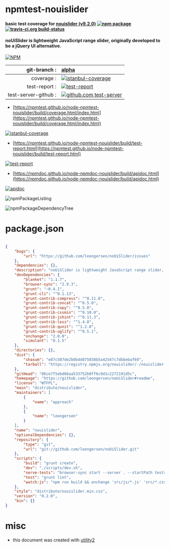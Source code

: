 # npmtest-nouislider

#### basic test coverage for  [nouislider (v9.2.0)](https://github.com/leongersen/noUiSlider#readme)  [![npm package](https://img.shields.io/npm/v/npmtest-nouislider.svg?style=flat-square)](https://www.npmjs.org/package/npmtest-nouislider) [![travis-ci.org build-status](https://api.travis-ci.org/npmtest/node-npmtest-nouislider.svg)](https://travis-ci.org/npmtest/node-npmtest-nouislider)

#### noUiSlider is lightweight JavaScript range slider, originally developed to be a jQuery UI alternative.

[![NPM](https://nodei.co/npm/nouislider.png?downloads=true&downloadRank=true&stars=true)](https://www.npmjs.com/package/nouislider)

| git-branch : | [alpha](https://github.com/npmtest/node-npmtest-nouislider/tree/alpha)|
|--:|:--|
| coverage : | [![istanbul-coverage](https://npmtest.github.io/node-npmtest-nouislider/build/coverage.badge.svg)](https://npmtest.github.io/node-npmtest-nouislider/build/coverage.html/index.html)|
| test-report : | [![test-report](https://npmtest.github.io/node-npmtest-nouislider/build/test-report.badge.svg)](https://npmtest.github.io/node-npmtest-nouislider/build/test-report.html)|
| test-server-github : | [![github.com test-server](https://npmtest.github.io/node-npmtest-nouislider/GitHub-Mark-32px.png)](https://npmtest.github.io/node-npmtest-nouislider/build/app/index.html) | | build-artifacts : | [![build-artifacts](https://npmtest.github.io/node-npmtest-nouislider/glyphicons_144_folder_open.png)](https://github.com/npmtest/node-npmtest-nouislider/tree/gh-pages/build)|

- [https://npmtest.github.io/node-npmtest-nouislider/build/coverage.html/index.html](https://npmtest.github.io/node-npmtest-nouislider/build/coverage.html/index.html)

[![istanbul-coverage](https://npmtest.github.io/node-npmtest-nouislider/build/screenCapture.buildCi.browser.%252Ftmp%252Fbuild%252Fcoverage.lib.html.png)](https://npmtest.github.io/node-npmtest-nouislider/build/coverage.html/index.html)

- [https://npmtest.github.io/node-npmtest-nouislider/build/test-report.html](https://npmtest.github.io/node-npmtest-nouislider/build/test-report.html)

[![test-report](https://npmtest.github.io/node-npmtest-nouislider/build/screenCapture.buildCi.browser.%252Ftmp%252Fbuild%252Ftest-report.html.png)](https://npmtest.github.io/node-npmtest-nouislider/build/test-report.html)

- [https://npmdoc.github.io/node-npmdoc-nouislider/build/apidoc.html](https://npmdoc.github.io/node-npmdoc-nouislider/build/apidoc.html)

[![apidoc](https://npmdoc.github.io/node-npmdoc-nouislider/build/screenCapture.buildCi.browser.%252Ftmp%252Fbuild%252Fapidoc.html.png)](https://npmdoc.github.io/node-npmdoc-nouislider/build/apidoc.html)

![npmPackageListing](https://npmtest.github.io/node-npmtest-nouislider/build/screenCapture.npmPackageListing.svg)

![npmPackageDependencyTree](https://npmtest.github.io/node-npmtest-nouislider/build/screenCapture.npmPackageDependencyTree.svg)



# package.json

```json

{
    "bugs": {
        "url": "https://github.com/leongersen/noUiSlider/issues"
    },
    "dependencies": {},
    "description": "noUiSlider is lightweight JavaScript range slider, originally developed to be a jQuery UI alternative.",
    "devDependencies": {
        "blanket": "1.1.7",
        "browser-sync": "2.9.3",
        "grunt": "~0.4.1",
        "grunt-cli": "^0.1.13",
        "grunt-contrib-compress": "^0.11.0",
        "grunt-contrib-concat": "^0.5.0",
        "grunt-contrib-copy": "^0.5.0",
        "grunt-contrib-cssmin": "^0.10.0",
        "grunt-contrib-jshint": "^0.11.3",
        "grunt-contrib-less": "^1.4.0",
        "grunt-contrib-qunit": "^1.2.0",
        "grunt-contrib-uglify": "^0.5.1",
        "onchange": "2.0.0",
        "simulant": "0.1.5"
    },
    "directories": {},
    "dist": {
        "shasum": "e87c507de2b0b4d075038b5a42547c7dbbebaf69",
        "tarball": "https://registry.npmjs.org/nouislider/-/nouislider-9.2.0.tgz"
    },
    "gitHead": "06ce7f5ebd66aa533752b0ff6c9d1c2272191d5c",
    "homepage": "https://github.com/leongersen/noUiSlider#readme",
    "license": "WTFPL",
    "main": "distribute/nouislider",
    "maintainers": [
        {
            "name": "approach"
        },
        {
            "name": "leongersen"
        }
    ],
    "name": "nouislider",
    "optionalDependencies": {},
    "repository": {
        "type": "git",
        "url": "git://github.com/leongersen/noUiSlider.git"
    },
    "scripts": {
        "build": "grunt create",
        "dev": "./scripts/dev.sh",
        "serve-tests": "browser-sync start --server . --startPath tests/slider.html --files 'distribute/, tests/*.js'",
        "test": "grunt lint",
        "watch:js": "npm run build && onchange 'src/js/*.js' 'src/*.css' -- npm run build"
    },
    "style": "distribute/nouislider.min.css",
    "version": "9.2.0",
    "bin": {}
}
```



# misc
- this document was created with [utility2](https://github.com/kaizhu256/node-utility2)
